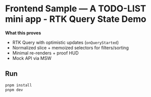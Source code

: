 # Frontend Sample — A TODO-LIST mini app - RTK Query State Demo

**What this proves**
- RTK Query with optimistic updates (`onQueryStarted`)
- Normalized slice + memoized selectors for filters/sorting
- Minimal re-renders + proof HUD
- Mock API via MSW

## Run
```bash
pnpm install
pnpm dev
